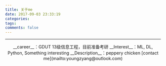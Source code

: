 ```yaml
---
title: 关于me
date: 2017-09-03 23:33:19
categories:
tags:
comments: false
---
```

---
<center>
    __career__：GDUT 13级信息工程，目前准备考研
    __Interest__：ML, DL, Python, Something interesting
    __Description__：peppery chicken
    [contact me](mailto:youngzyang@outlook.com)
</center>
